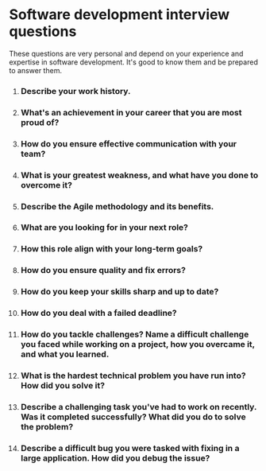 # Software development interview questions

These questions are very personal and depend on your experience and expertise in software development. It's good to know them and be prepared to answer them.


1. ### Describe your work history.
2. ### What's an achievement in your career that you are most proud of?
3. ### How do you ensure effective communication with your team?
4. ### What is your greatest weakness, and what have you done to overcome it?
5. ### Describe the Agile methodology and its benefits. 
6. ### What are you looking for in your next role?
7. ### How this role align with your long-term goals?
8. ### How do you ensure quality and fix errors?
9. ### How do you keep your skills sharp and up to date?
10. ### How do you deal with a failed deadline?
11. ### How do you tackle challenges? Name a difficult challenge you faced while working on a project, how you overcame it, and what you learned.
12. ### What is the hardest technical problem you have run into? How did you solve it?
13. ### Describe a challenging task you've had to work on recently. Was it completed successfully? What did you do to solve the problem?
14. ### Describe a difficult bug you were tasked with fixing in a large application. How did you debug the issue?